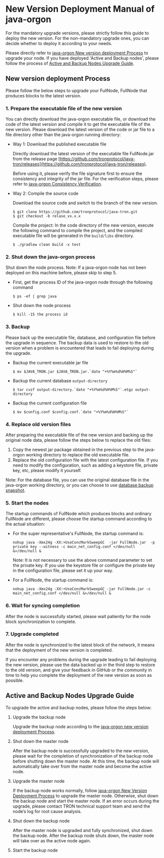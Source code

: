 # New Version Deployment Manual of java-orgon
For the mandatory upgrade versions, please strictly follow this guide to deploy the new version. For the non-mandatory upgrade ones, you can decide whether to deploy it according to your needs.

Please directly refer to [java-orgon New version deployment Process](#new-version-deployment-process) to upgrade your node. If you have deployed 'Active and Backup nodes', please follow the process of [Active and Backup Nodes Upgrade Guide](#active-and-backup-nodes-upgrade-guide).


## New version deployment Process
Please follow the below steps to upgrade your FullNode, FullNode that produces blocks to the latest version.

### 1. Prepare the executable file of the new version

You can directly download the java-orgon executable file, or download the code of the latest version and compile it to get the executable file of the new version. Please download the latest version of the code or jar file to a file directory other than the java-orgon running directory:

* Way 1: Download the published executable file

    Directly download the latest version of the executable file FullNode.jar from the release page [https://github.com/tronprotocol/java-tron/releases](https://github.com/tronprotocol/java-tron/releases).

    Before using it, please verify the file signature first to ensure the consistency and integrity of the jar file. For the verification steps, please refer to [java-orgon Consistency Verification](https://tronprotocol.github.io/documentation-en/releases/signature_verification/).


* Way 2: Compile the source code

    Download the source code and switch to the branch of the new version.
    ```
    $ git clone https://github.com/tronprotocol/java-tron.git
    $ git checkout -b relase_vx.x.x
    ```

    Compile the project: In the code directory of the new version, execute the following command to compile the project, and the compiled executable file will be generated in the `build/libs` directory.
    ```
    $ ./gradlew clean build -x test
    ```


### 2. Shut down the java-orgon process
Shut down the node process. Note: If a java-orgon node has not been deployed on this machine before, please skip to step 5.

* First, get the process ID of the java-orgon node through the following command
    ```
    $ ps -ef | grep java
    ```

* Shut down the node process
    ```
    $ kill -15 the process id
    ```


### 3. Backup
Please back up the executable file, database, and configuration file before the upgrade in sequence. The backup data is used to restore to the old version when a problem is encountered that leads to fail deploying during the upgrade.

* Backup the current executable jar file
    ```
    $ mv $JAVA_TRON.jar $JAVA_TRON.jar.`date "+%Y%m%d%H%M%S"`
    ```
* Backup the current database `output-directory`
    ```
    $ tar cvzf output-directory.`date "+%Y%m%d%H%M%S"`.etgz output-directory
    ```
* Backup the current configuration file
    ```
    $ mv $config.conf $config.conf.`date "+%Y%m%d%H%M%S"`
    ```


### 4. Replace old version files
After preparing the executable file of the new version and backing up the original node data, please follow the steps below to replace the old files:

1. Copy the newest jar package obtained in the previous step to the java-orgon working directory to replace the old executable file.
2. Replace the old configuration file with the latest configuration file. If you need to modify the configuration, such as adding a keystore file, private key, etc, please modify it yourself.

Note: For the database file, you can use the original database file in the java-orgon working directory, or you can choose to use [database backup snapshot](https://tronprotocol.github.io/documentation-en/using_javatron/backup_restore/#public-backup-data).


### 5. Start the nodes
The startup commands of FullNode which produces blocks and ordinary FullNode are different, please choose the startup command according to the actual situation:

* For the super representative's FullNode, the startup command is:
    ```
    nohup java -Xmx24g -XX:+UseConcMarkSweepGC  -jar FullNode.jar  -p  private key --witness -c main_net_config.conf </dev/null &>/dev/null &
    ```
    Note: It is not necessary to use the above command parameter to set the private key. If you use the keystore file or configure the private key in the configuration file, please set it up your way.

* For a FullNode, the startup command is:
    ```
    nohup java -Xmx24g -XX:+UseConcMarkSweepGC -jar FullNode.jar -c   main_net_config.conf </dev/null &>/dev/null &
    ```

### 6. Wait for syncing completion
After the node is successfully started, please wait patiently for the node block synchronization to complete.
### 7. Upgrade completed
After the node is synchronized to the latest block of the network, it means that the deployment of the new version is completed.

If you encounter any problems during the upgrade leading to fail deploying the new version, please use the data backed up in the third step to restore to the old version, and give your feedback in GitHub or the community in time to help you complete the deployment of the new version as soon as possible.


## Active and Backup Nodes Upgrade Guide
To upgrade the active and backup nodes, please follow the steps below:

1. Upgrade the backup node

    Upgrade the backup node according to the [java-orgon new version deployment Process](#new-version-deployment-process).

2. Shut down the master node

    After the backup node is successfully upgraded to the new version, please wait for the completion of synchronization of the backup node before shutting down the master node. At this time, the backup node will automatically take over from the master node and become the active node.

3. Upgrade the master node

    If the backup node works normally, follow [java-orgon New Version Deployment Process](#new-version-deployment-process) to upgrade the master node. Otherwise, shut down the backup node and start the master node. If an error occurs during the upgrade, please contact TRON technical support team and send the node’s log for root cause analysis.

4. Shut down the backup node

    After the master node is upgraded and fully synchronized, shut down the backup node. After the backup node shuts down, the master node will take over as the active node again.

5. Start the backup node
